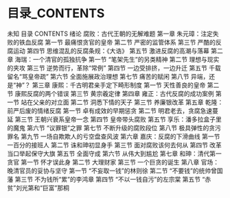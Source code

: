 # 目录_CONTENTS

未知
目录
CONTENTS
绪论 腐败：古代王朝的无解难题
第一章 朱元璋：注定失败的铁血反腐
第一节 最痛恨贪官的皇帝
第二节 严密的监管体系
第三节 严酷的反腐运动
第四节 思维混乱的反腐条规：《大诰》
第五节 激进反腐的高潮与落幕
第二章 海瑞：一个清官的孤独抗争
第一节 “笔架先生”的另类精神
第二节 理想与现实的夹攻
第三节 逆势而行，革除“常例”
第四节 一边受排挤，一边升迁
第五节 千载留名“骂皇帝疏”
第六节 全面施展政治理想
第七节 痛苦的赋闲
第八节 异端，还是“神”？
第三章 康熙：千古明君亲手定下畸形制度
第一节 天性善良的皇帝
第二节 康熙反腐的两个错误
第三节 黄宗羲定律
第四章 雍正：古代反腐的成功案例
第一节 站在父亲的对立面
第二节 洞悉下情的天子
第三节 养廉银改革
第五章 乾隆：前严后废的情绪反腐
第一节 卓有成效的早期惩贪
第二节 明君老去，贪腐急速蔓延
第三节 王朝兴衰系皇帝一念
第四节 皇帝带头腐败
第五节 享乐：潘多拉盒子里的魔鬼
第六节 “议罪银”之罪
第七节 不断升级的腐败段位
第八节 极具弹性的贪污罪名
第九节 一场自欺欺人的亏空盘查风波
第六章 嘉庆：反腐的下滑曲线
第一节 一百分的接班人
第二节 诛和珅初显身手
第三节 面对腐败该何去何从
第四节 改革当口举起保守大旗
第五节 全面守成
第六节 从伟大到尴尬
第七章 和珅：清代第一贪官
第一节 怀才误此身
第二节 大理财家
第三节 一个巨贪的诞生
第八章 官场：晚清官员的妥协与坚守
第一节 “不妄取一钱”的林则徐
第二节 “不要钱”的统帅曾国藩
第三节 不为钱所“累”的李鸿章
第四节 “不以一钱自污”的左宗棠
第五节 “赤贫”刘光第和“巨富”那桐
